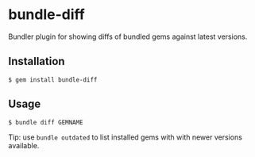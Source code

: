 # bundle-diff

Bundler plugin for showing diffs of bundled gems against latest versions.


## Installation

    $ gem install bundle-diff


## Usage

    $ bundle diff GEMNAME

Tip: use `bundle outdated` to list installed gems with with newer versions available.
